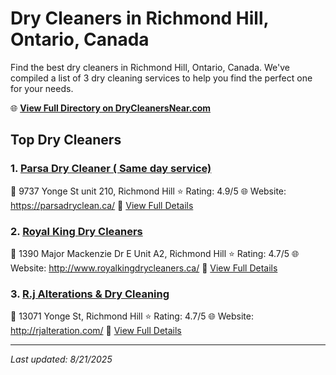 # Dry Cleaners in Richmond Hill, Ontario, Canada

Find the best dry cleaners in Richmond Hill, Ontario, Canada. We've compiled a list of 3 dry cleaning services to help you find the perfect one for your needs.

🌐 **[View Full Directory on DryCleanersNear.com](https://drycleanersnear.com/city/Canada/Ontario/Richmond%20Hill)**

## Top Dry Cleaners

### 1. [Parsa Dry Cleaner ( Same day service)](https://drycleanersnear.com/dryCleaner/68a67ec7c2af6b6dc01e9326/parsa-dry-cleaner-same-day-service)
📍 9737 Yonge St unit 210, Richmond Hill
⭐ Rating: 4.9/5
🌐 Website: https://parsadryclean.ca/
🔗 [View Full Details](https://drycleanersnear.com/dryCleaner/68a67ec7c2af6b6dc01e9326/parsa-dry-cleaner-same-day-service)

### 2. [Royal King Dry Cleaners](https://drycleanersnear.com/dryCleaner/68a67eeec2af6b6dc01e9458/royal-king-dry-cleaners)
📍 1390 Major Mackenzie Dr E Unit A2, Richmond Hill
⭐ Rating: 4.7/5
🌐 Website: http://www.royalkingdrycleaners.ca/
🔗 [View Full Details](https://drycleanersnear.com/dryCleaner/68a67eeec2af6b6dc01e9458/royal-king-dry-cleaners)

### 3. [R.j Alterations & Dry Cleaning](https://drycleanersnear.com/dryCleaner/68a67f73c2af6b6dc01e9b26/r-j-alterations-dry-cleaning)
📍 13071 Yonge St, Richmond Hill
⭐ Rating: 4.7/5
🌐 Website: http://rjalteration.com/
🔗 [View Full Details](https://drycleanersnear.com/dryCleaner/68a67f73c2af6b6dc01e9b26/r-j-alterations-dry-cleaning)


---

*Last updated: 8/21/2025*

